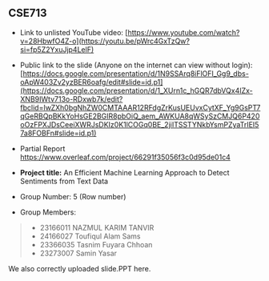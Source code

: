 ## CSE713 
- Link to unlisted YouTube video:
[https://www.youtube.com/watch?v=28HbwfO4Z-o](https://youtu.be/pWrc4GxTzQw?si=fp5Z2YxuJjp4LelF)

- Public link to the slide (Anyone on the internet can view without login):
[https://docs.google.com/presentation/d/1N9SSArq8iFlOFI_Gg9_dbs-oApW403Zv2yzBER6oafg/edit#slide=id.p1](https://docs.google.com/presentation/d/1_XUrn1c_hGQR7dbVQx4IZx-XNB9IWtv713o-RDxwb7k/edit?fbclid=IwZXh0bgNhZW0CMTAAAR12RFdgZrKusUEUvxCytXF_Yg9GsPT7qGeRBQpBKkYoHsGE2BGIR8pbOiQ_aem_AWKUA8qWSySzCMJQ6P420oOzFPXJDsCeeiXWRJsDKIz0K1lCOGq0BE_2jiITSSTYNkbYsmPZyaTrIEI57a8FOBFn#slide=id.p1)

- Partial Report 
https://www.overleaf.com/project/66291f35056f3c0d95de01c4

- **Project title:** An Efficient Machine Learning Approach to Detect Sentiments from Text Data


- Group Number: 5 (Row number)

- Group Members:
> - 23166011 NAZMUL KARIM TANVIR
> - 24166027 Toufiqul Alam Sams
> - 23366035 Tasnim Fuyara Chhoan
> - 23273007 Samin Yasar



We also correctly uploaded slide.PPT here.
